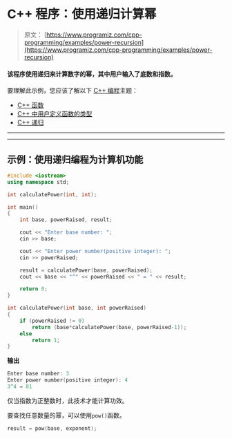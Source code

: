 # C++ 程序：使用递归计算幂

> 原文： [https://www.programiz.com/cpp-programming/examples/power-recursion](https://www.programiz.com/cpp-programming/examples/power-recursion)

#### 该程序使用递归来计算数字的幂，其中用户输入了底数和指数。

要理解此示例，您应该了解以下 [C++ 编程](/cpp-programming "C++ tutorial")主题：

*   [C++ 函数](/cpp-programming/function)
*   [C++ 中用户定义函数的类型](/cpp-programming/user-defined-function-types)
*   [C++ 递归](/cpp-programming/recursion)

* * *

* * *

## 示例：使用递归编程为计算机功能

```cpp
#include <iostream>
using namespace std;

int calculatePower(int, int);

int main()
{
    int base, powerRaised, result;

    cout << "Enter base number: ";
    cin >> base;

    cout << "Enter power number(positive integer): ";
    cin >> powerRaised;

    result = calculatePower(base, powerRaised);
    cout << base << "^" << powerRaised << " = " << result;

    return 0;
}

int calculatePower(int base, int powerRaised)
{
    if (powerRaised != 0)
        return (base*calculatePower(base, powerRaised-1));
    else
        return 1;
} 
```

**输出**

```cpp
Enter base number: 3
Enter power number(positive integer): 4
3^4 = 81
```

仅当指数为正整数时，此技术才能计算功效。

要查找任意数量的幂，可以使用`pow()`函数。

```cpp
result = pow(base, exponent);
```